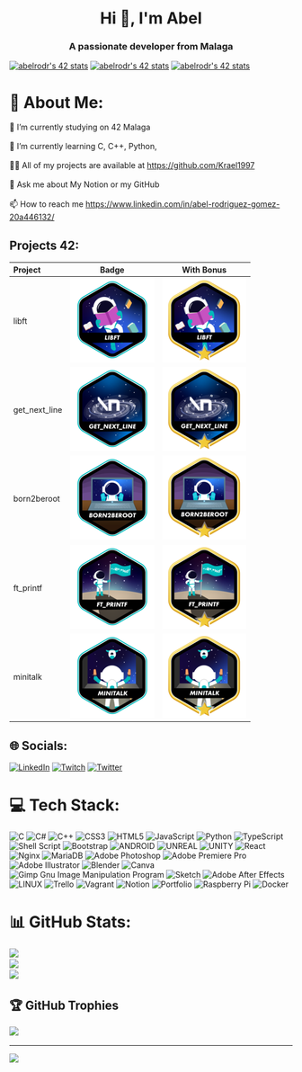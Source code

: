 <h1 align="center">Hi 👋, I'm Abel</h1>
<h3 align="center">A passionate developer from Malaga</h3>

<a href="https://github.com/JaeSeoKim/badge42"><img src="https://badge42.vercel.app/api/v2/clhtd4mr3001608k4xcne0lt5/stats?cursusId=58&coalitionId=275" alt="abelrodr's 42 stats" /></a>
<a href="https://github.com/JaeSeoKim/badge42"><img src="https://badge42.vercel.app/api/v2/clhtd4mr3001608k4xcne0lt5/stats?cursusId=21&coalitionId=275" alt="abelrodr's 42 stats" /></a>
<a href="https://github.com/JaeSeoKim/badge42"><img src="https://badge42.vercel.app/api/v2/clhtd4mr3001608k4xcne0lt5/stats?cursusId=9&coalitionId=215" alt="abelrodr's 42 stats" /></a>

# 💫 About Me:
🔭 I’m currently studying on 42 Malaga<br><br>🌱 I’m currently learning C, C++, Python,<br><br>👨‍💻 All of my projects are available at https://github.com/Krael1997<br><br>💬 Ask me about My Notion or my GitHub<br><br>📫 How to reach me https://www.linkedin.com/in/abel-rodriguez-gomez-20a446132/


## Projects 42:


| Project       |                    Badge                     |                        With Bonus                        |
| :------------  | :------------------------------------------: | :------------------------------------------------------: |
| libft          |         ![libft](./badges/libfte.png)        |         ![libft-bonus](./badges/libftm.png)             |
| get_next_line  | ![get_next_line](./badges/get_next_linee.png)| ![get_next_line-bonus](./badges/get_next_linem.png)     |
| born2beroot    |   ![born2beroot](./badges/born2beroote.png)  |   ![born2beroot-bonus](./badges/born2berootm.png)       |
| ft_printf      |     ![ft_printf](./badges/ft_printfe.png)    |     ![ft_printf-bonus](./badges/ft_printfm.png)         |
| minitalk       |     ![minitalk](./badges/minitalke.png)      |      ![minitalk-bonus](./badges/minitalkm.png)          |

## 🌐 Socials:
[![LinkedIn](https://img.shields.io/badge/LinkedIn-%230077B5.svg?logo=linkedin&logoColor=white)](https://linkedin.com/in/https://www.linkedin.com/in/abel-rodriguez-gomez-20a446132/) [![Twitch](https://img.shields.io/badge/Twitch-%239146FF.svg?logo=Twitch&logoColor=white)](https://twitch.tv/kraelkore) [![Twitter](https://img.shields.io/badge/Twitter-%231DA1F2.svg?logo=Twitter&logoColor=white)](https://twitter.com/AbelRodriguez97) 

# 💻 Tech Stack:
![C](https://img.shields.io/badge/c-%2300599C.svg?style=for-the-badge&logo=c&logoColor=white) ![C#](https://img.shields.io/badge/c%23-%23239120.svg?style=for-the-badge&logo=c-sharp&logoColor=white) ![C++](https://img.shields.io/badge/c++-%2300599C.svg?style=for-the-badge&logo=c%2B%2B&logoColor=white) ![CSS3](https://img.shields.io/badge/css3-%231572B6.svg?style=for-the-badge&logo=css3&logoColor=white) ![HTML5](https://img.shields.io/badge/html5-%23E34F26.svg?style=for-the-badge&logo=html5&logoColor=white) ![JavaScript](https://img.shields.io/badge/javascript-%23323330.svg?style=for-the-badge&logo=javascript&logoColor=%23F7DF1E) ![Python](https://img.shields.io/badge/python-3670A0?style=for-the-badge&logo=python&logoColor=ffdd54) ![TypeScript](https://img.shields.io/badge/typescript-%23007ACC.svg?style=for-the-badge&logo=typescript&logoColor=white) ![Shell Script](https://img.shields.io/badge/shell_script-%23121011.svg?style=for-the-badge&logo=gnu-bash&logoColor=white) ![Bootstrap](https://img.shields.io/badge/bootstrap-%23563D7C.svg?style=for-the-badge&logo=bootstrap&logoColor=white) ![ANDROID](https://img.shields.io/badge/android-%2320232a.svg?style=for-the-badge&logo=android&logoColor=%a4c639) ![UNREAL](https://img.shields.io/badge/unreal-%2320232a.svg?style=for-the-badge&logo=unreal-engine&logoColor=white) ![UNITY](https://img.shields.io/badge/Unity-%2320232a.svg?style=for-the-badge&logo=unity&logoColor=white) ![React](https://img.shields.io/badge/react-%2320232a.svg?style=for-the-badge&logo=react&logoColor=%2361DAFB) ![Nginx](https://img.shields.io/badge/nginx-%23009639.svg?style=for-the-badge&logo=nginx&logoColor=white) ![MariaDB](https://img.shields.io/badge/MariaDB-003545?style=for-the-badge&logo=mariadb&logoColor=white) ![Adobe Photoshop](https://img.shields.io/badge/adobephotoshop-%2331A8FF.svg?style=for-the-badge&logo=adobephotoshop&logoColor=white) ![Adobe Premiere Pro](https://img.shields.io/badge/Adobe%20Premiere%20Pro-9999FF.svg?style=for-the-badge&logo=Adobe%20Premiere%20Pro&logoColor=white) ![Adobe Illustrator](https://img.shields.io/badge/adobeillustrator-%23FF9A00.svg?style=for-the-badge&logo=adobeillustrator&logoColor=white) ![Blender](https://img.shields.io/badge/blender-%23F5792A.svg?style=for-the-badge&logo=blender&logoColor=white) ![Canva](https://img.shields.io/badge/Canva-%2300C4CC.svg?style=for-the-badge&logo=Canva&logoColor=white) ![Gimp Gnu Image Manipulation Program](https://img.shields.io/badge/Gimp-657D8B?style=for-the-badge&logo=gimp&logoColor=FFFFFF) ![Sketch](https://img.shields.io/badge/Sketch-FFB387?style=for-the-badge&logo=sketch&logoColor=black) ![Adobe After Effects](https://img.shields.io/badge/Adobe%20After%20Effects-9999FF.svg?style=for-the-badge&logo=Adobe%20After%20Effects&logoColor=white) ![LINUX](https://img.shields.io/badge/Linux-FCC624?style=for-the-badge&logo=linux&logoColor=black) ![Trello](https://img.shields.io/badge/Trello-%23026AA7.svg?style=for-the-badge&logo=Trello&logoColor=white) ![Vagrant](https://img.shields.io/badge/vagrant-%231563FF.svg?style=for-the-badge&logo=vagrant&logoColor=white) ![Notion](https://img.shields.io/badge/Notion-%23000000.svg?style=for-the-badge&logo=notion&logoColor=white) ![Portfolio](https://img.shields.io/badge/Portfolio-%23000000.svg?style=for-the-badge&logo=firefox&logoColor=#FF7139) ![Raspberry Pi](https://img.shields.io/badge/-RaspberryPi-C51A4A?style=for-the-badge&logo=Raspberry-Pi) ![Docker](https://img.shields.io/badge/docker-%230db7ed.svg?style=for-the-badge&logo=docker&logoColor=white)
# 📊 GitHub Stats:
![](https://github-readme-stats.vercel.app/api?username=Krael1997&theme=dark&hide_border=false&include_all_commits=true&count_private=false)<br/>
![](https://github-readme-streak-stats.herokuapp.com/?user=Krael1997&theme=dark&hide_border=false)<br/>
![](https://github-readme-stats.vercel.app/api/top-langs/?username=Krael1997&theme=dark&hide_border=false&include_all_commits=true&count_private=false&layout=compact)

## 🏆 GitHub Trophies
![](https://github-profile-trophy.vercel.app/?username=Krael1997&theme=dracula&no-frame=false&no-bg=false&margin-w=4)

---
[![](https://visitcount.itsvg.in/api?id=Krael1997&icon=2&color=11)](https://visitcount.itsvg.in)

<!-- Proudly created with GPRM ( https://gprm.itsvg.in ) -->
